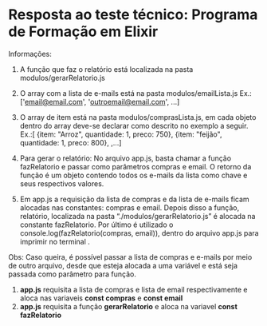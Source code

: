 # Resposta ao teste técnico: Programa de Formação em Elixir 

Informações:
1. A função que faz o relatório está localizada na pasta modulos/gerarRelatorio.js

2. O array com a lista de e-mails está na pasta modulos/emailLista.js
 Ex.:['email@email.com', 'outroemail@email.com', ...]

3. O array de item está na pasta modulos/comprasLista.js, em cada objeto dentro do array deve-se declarar como descrito no exemplo a seguir.
 Ex.:[ {item: "Arroz", quantidade: 1, preco: 750}, {item: "feijão", quantidade: 1, preco: 800}, ,...]

4) Para gerar o relatório:
 No arquivo app.js, basta chamar a função fazRelatorio e passar como parâmetros compras e email. O retorno da função é um objeto contendo todos os e-mails da lista como chave e seus respectivos valores.

5) Em app.js a requisição da lista de compras e da lista de e-mails ficam alocadas nas constantes: compras e email. Depois disso a função, relatório, localizada na pasta “./modulos/gerarRelatorio.js” é alocada na constante fazRelatorio. Por último é utilizado o console.log(fazRelatorio(compras, email)), dentro do arquivo app.js para imprimir no terminal .

Obs: Caso queira, é possível passar a lista de compras e e-mails por meio de outro arquivo, desde que esteja alocada a uma variável e está seja passada como parâmetro para função.


1) **app.js** requisita a lista de compras e lista de email respectivamente e aloca nas variaveis **const compras**  e **const email**
2)  **app.js** requisita a função **gerarRelatorio** e aloca na variavel **const fazRelatorio**
